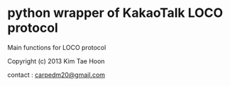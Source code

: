  python wrapper of KakaoTalk LOCO protocol
 =====
 
Main functions for LOCO protocol 

Copyright (c) 2013 Kim Tae Hoon

contact : carpedm20@gmail.com
